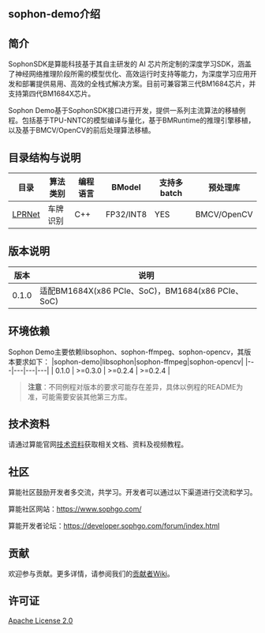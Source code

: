 ## sophon-demo介绍

## 简介
SophonSDK是算能科技基于其自主研发的 AI 芯片所定制的深度学习SDK，涵盖了神经网络推理阶段所需的模型优化、高效运行时支持等能力，为深度学习应用开发和部署提供易用、高效的全栈式解决方案。目前可兼容第三代BM1684芯片，并支持第四代BM1684X芯片。

Sophon Demo基于SophonSDK接口进行开发，提供一系列主流算法的移植例程。包括基于TPU-NNTC的模型编译与量化，基于BMRuntime的推理引擎移植，以及基于BMCV/OpenCV的前后处理算法移植。

## 目录结构与说明
| 目录 | 算法类别 | 编程语言 | BModel | 支持多batch | 预处理库 |
|---|---|---|---|---|---|
| [LPRNet](./simple/LPRNet/README.md) | 车牌识别 | C++ | FP32/INT8 | YES | BMCV/OpenCV |

## 版本说明
| 版本 | 说明 | 
|---|---|
| 0.1.0	 | 适配BM1684X(x86 PCIe、SoC)，BM1684(x86 PCIe、SoC) |

## 环境依赖
Sophon Demo主要依赖libsophon、sophon-ffmpeg、sophon-opencv，其版本要求如下：
|sophon-demo|libsophon|sophon-ffmpeg|sophon-opencv|
|---|---|---|---|
| 0.1.0 | >=0.3.0 | >=0.2.4 | >=0.2.4 |
> **注意**：不同例程对版本的要求可能存在差异，具体以例程的README为准，可能需要安装其他第三方库。

## 技术资料

请通过算能官网[技术资料](https://developer.sophgo.com/site/index.html)获取相关文档、资料及视频教程。

## 社区

算能社区鼓励开发者多交流，共学习。开发者可以通过以下渠道进行交流和学习。

算能社区网站：https://www.sophgo.com/

算能开发者论坛：https://developer.sophgo.com/forum/index.html


## 贡献

欢迎参与贡献。更多详情，请参阅我们的[贡献者Wiki](./CONTRIBUTING_CN.md)。

## 许可证
[Apache License 2.0](./LICENSE)